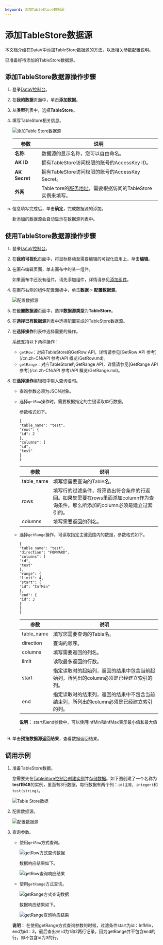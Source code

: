 ```yaml
---
keyword: 添加TableStore数据源
---
```


# 添加TableStore数据源

本文档介绍在DataV中添加TableStore数据源的方法，以及相关参数配置说明。

已准备好待添加的TableStore数据源。

## 添加TableStore数据源操作步骤

1.  登录[DataV控制台](https://datav.aliyun.com/)。

2.  在**我的数据**页面中，单击**添加数据**。

3.  从**类型**列表中，选择**TableStore**。

4.  填写TableStore相关信息。

    ![添加Table Store数据源](https://static-aliyun-doc.oss-cn-hangzhou.aliyuncs.com/assets/img/zh-CN/0281594951/p32624.png)

    |参数|说明|
    |--|--|
    |**名称**|数据源的显示名称，您可以自由命名。|
    |**AK ID**|拥有TableStore访问权限的账号的AccessKey ID。|
    |**AK Secret**|拥有TableStore访问权限的账号的AccessKey Secret。|
    |**外网**|Table tore的[服务地址](/cn.zh-CN/功能介绍/基础概念/服务地址.md)，需要根据访问的TableStore实例来填写。|

5.  信息填写完成后，单击**确定**，完成数据源的添加。

    新添加的数据源会自动显示在数据源列表中。


## 使用TableStore数据源操作步骤

1.  登录[DataV控制台](https://datav.aliyun.com/)。

2.  在**我的可视化**页面中，将鼠标移动至需要编辑的可视化应用上，单击**编辑**。

3.  在画布编辑页面，单击画布中的某一组件。

    如果画布中还没有组件，请先添加组件，详情请参见[添加组件](/cn.zh-CN/组件管理/添加组件.md)。

4.  在画布右侧的组件配置面板中，单击**数据** \> **配置数据源**。

    ![配置数据源](https://static-aliyun-doc.oss-cn-hangzhou.aliyuncs.com/assets/img/zh-CN/2637420061/p65745.png)

5.  在**设置数据源**页面中，选择**数据源类型**为**TableStore**。

6.  在**选择已有数据源**列表中选择配置完成的TableStore数据源。

7.  在**选择操作**列表中选择需要的操作。

    系统支持以下两种操作：

    -   `getRow`：对应TableStore的GetRow API，详情请参见[GetRow API 参考](/cn.zh-CN/API 参考/API 概览/GetRow.md)。
    -   `getRange`：对应TableStore的GetRange API，详情请参见[GetRange API 参考](/cn.zh-CN/API 参考/API 概览/GetRange.md)。
8.  在**选择操作**编辑框中输入查询语句。

    -   查询参数必须为JSON对象。
    -   选择`getRow`操作时，需要根据指定的主键读取单行数据。

        参数格式如下。

        ```
        {
        "table_name": "test",
        "rows": {
        "id": 2
        },
        "columns": [
        "id",
        "test"
        ]
        }
        ```

        |参数|说明|
        |--|--|
        |table\_name|填写您需要查询的Table名。|
        |rows|填写行的过滤条件，将筛选出符合条件的行返回。如果您需要在rows里面添加column作为查询条件，那么所添加的column必须是建立过索引的。|
        |columns|填写需要返回的列名。|

    -   选择`getRange`操作，可读取指定主键范围内的数据，参数格式如下。

        ```
        {
        "table_name": "test",
        "direction": "FORWARD",
        "columns": [
        "id",
        "test"
        ],
        "range": {
        "limit": 4,
        "start": {
        "id": "InfMin"
        },
        "end": {
        "id": 3
        }
        }
        }
        ```

        |参数|说明|
        |--|--|
        |table\_name|填写您需要查询的Table名。|
        |direction|查询的顺序。|
        |columns|填写需要返回的列名。|
        |limit|读取最多返回的行数。|
        |start|指定读取时的起始列，返回的结果中包含当前起始列，所列出的column必须是已经建立索引的列。|
        |end|指定读取时的结束列，返回的结果中不包含当前结束列，所列出的column必须是已经建立索引的列。|

        **说明：** start和end参数中，可以使用InfMin和InfMax表示最小值和最大值 。

9.  单击**预览数据源返回结果**，查看数据返回结果。


## 调用示例

1.  准备TableStore数据。

    您需要先在[TableStore控制台](https://ots.console.aliyun.com/)[创建实例](t20264.md#)并[存储数据]()。如下图创建了一个名称为**test1948**的实例，里面有3行数据，每行数据有两个列：`id(主键, integer)`和`test(string)`。

    ![Table Store数据](https://static-aliyun-doc.oss-cn-hangzhou.aliyuncs.com/assets/img/zh-CN/0281594951/p32810.png)

2.  配置数据源。

    ![配置数据源](https://static-aliyun-doc.oss-cn-hangzhou.aliyuncs.com/assets/img/zh-CN/0281594951/p32811.png)

3.  查询参数。

    -   使用`getRow`方式查询。

        ![getRow方式查询数据](https://static-aliyun-doc.oss-cn-hangzhou.aliyuncs.com/assets/img/zh-CN/0281594951/p32812.png)

        数据响应结果如下。

        ![getRow查询响应结果](https://static-aliyun-doc.oss-cn-hangzhou.aliyuncs.com/assets/img/zh-CN/0281594951/p32813.png)

    -   使用`getRange`方式查询。

        ![getRange方式查询数据](https://static-aliyun-doc.oss-cn-hangzhou.aliyuncs.com/assets/img/zh-CN/0281594951/p32814.png)

        数据响应结果如下。

        ![getRange查询响应结果](https://static-aliyun-doc.oss-cn-hangzhou.aliyuncs.com/assets/img/zh-CN/0281594951/p32815.png)

    **说明：** 在使用getRange方式查询参数的时候，过滤条件start为id：InfMin，end为id：3，最后查出来 id为1和2两行记录。因为getRange并不包含end的行，即不包含id为3的行。


